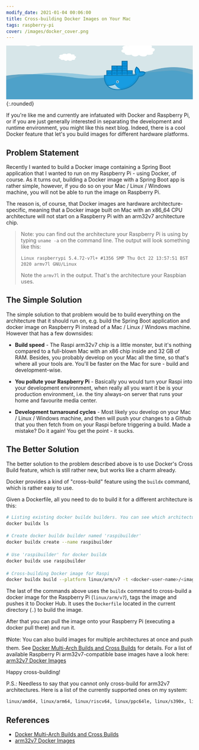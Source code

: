 ```yaml
---
modify_date: 2021-01-04 00:06:00
title: Cross-building Docker Images on Your Mac
tags: raspberry-pi
cover: /images/docker_cover.png
---
```


![Image](/images/docker.png){:.rounded}

If you're like me and currently are infatuated with Docker and Raspberry Pi, or if you are just generally interested in separating the development and runtime environment, you might like this next blog. Indeed, there is a cool Docker feature that let's you build images for different hardware platforms.

<!--more-->

## Problem Statement

Recently I wanted to build a Docker image containing a Spring Boot application that I wanted to run on my Raspberry Pi - using Docker, of course. As it turns out, building a Docker image with a Spring Boot app is rather simple, however, if you do so on your Mac / Linux / Windows machine, you will not be able to run the image on Raspberry Pi.

The reason is, of course, that Docker images are hardware architecture-specific, meaning that a Docker image built on Mac with an x86_64 CPU architecture will not start on a Raspberry Pi with an arm32v7 architecture chip.

> Note: you can find out the architecture your Raspberry Pi is using by typing `uname -a` on the command line. The output will look something like this:
> ```
> Linux raspberrypi 5.4.72-v7l+ #1356 SMP Thu Oct 22 13:57:51 BST 2020 armv7l GNU/Linux
> ```
> Note the `armv7l` in the output. That's the architecture your Raspbian uses.

## The Simple Solution

The simple solution to that problem would be to build everything on the architecture that it should run on, e.g. build the Spring Boot application and docker image on Raspberry Pi instead of a Mac / Linux / Windows machine. However that has a few downsides:

* **Build speed** - The Raspi arm32v7 chip is a little monster, but it's nothing compared to a full-blown Mac with an x86 chip inside and 32 GB of RAM. Besides, you probably develop on your Mac all the time, so that's where all your tools are. You'll be faster on the Mac for sure - build and development-wise.

* **You pollute your Raspberry Pi** - Basically you would turn your Raspi into your  development environment, when really all you want it be is your production environment, i.e. the tiny always-on server that runs your home and favourite media center.

* **Development turnaround cycles** - Most likely you develop on your Mac / Linux / Windows machine, and then will push your changes to a Github that you then fetch from on your Raspi before triggering a build. Made a mistake? Do it again! You get the point - it sucks.

## The Better Solution

The better solution to the problem described above is to use Docker's Cross Build feature, which is still rather new, but works like a charm already.

Docker provides a kind of "cross-build" feature using the `buildx` command, which is rather easy to use.

Given a Dockerfile, all you need to do to build it for a different architecture is this:

```bash
# Listing existing docker buildx builders. You can see which architectures are supported.
docker buildx ls

# Create docker buildx builder named 'raspibuilder'
docker buildx create --name raspibuilder

# Use 'raspibuilder' for docker buildx
docker buildx use raspibuilder

# Cross-building Docker image for Raspi
docker buildx build --platform linux/arm/v7 -t <docker-user-name>/<image-name>:<version> --push .
```

The last of the commands above uses the `buildx` command to cross-build a docker image for the Raspberry Pi (`linux/arm/v7`), tags the image and pushes it to Docker Hub. It uses the `Dockerfile` located in the current directory (`.`) to build the image.

After that you can pull the image onto your Raspberry Pi (executing a docker pull there) and run it.

❗Note: You can also build images for multiple architectures at once and push them. See [Docker Multi-Arch Builds and Cross Builds](https://docs.docker.com/docker-for-mac/multi-arch/) for details. For a list of available Raspberry Pi arm32v7-compatible base images have a look here: [arm32v7 Docker Images](https://hub.docker.com/u/arm32v7)

Happy cross-building!

P.S.: Needless to say that you cannot only cross-build for arm32v7 architectures. Here is a list of the currently supported ones on my system: 
```bash
linux/amd64, linux/arm64, linux/riscv64, linux/ppc64le, linux/s390x, linux/386, linux/arm/v7, linux/arm/v6
```
## References

* [Docker Multi-Arch Builds and Cross Builds](https://docs.docker.com/docker-for-mac/multi-arch/)
* [arm32v7 Docker Images](https://hub.docker.com/u/arm32v7)

